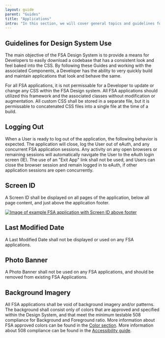 ```yaml
---
layout: guide
parent: "Guides"
title: "Applications"
intro: "In this section, we will cover general topics and guidelines for FSA Applications."
---
```


## Guidelines for Design System Use

The main objective of the FSA Design System is to provide a means for Developers to easily download a codebase that has a consistent look and feel baked into the CSS. By following these Guides and working with the associated Components, a Developer has the ability to very quickly build and maintain applications that look and behave the same.

For all FSA applications, it is not permissable for a Developer to update or change any CSS within the FSA Design system. All FSA applications should utilized this framework and the associated classes without modification or augmentation. All custom CSS shall be stored in a separate file, but it is permissable to concatenated CSS files into a single file at the time of a build.  

## Logging Out

When a User is ready to log out of the application, the following behavior is expected. The application will close, log the User out of eAuth, and any concurrent FSA application sessions. Any activity on any open browsers or remaining sessions will automatically navigate the User to the eAuth login screen (IE). The use of an "Exit App" link shall not be used, and Users can close the browser session and remain logged in to eAuth, if other application sessions are open concurrently.

 
## Screen ID

A Screen ID shall be displayed on all pages of the application, below all page content, and just above the application footer. 

<a href="{{ site.baseurl }}img/subcategories/applications/screen-id.jpg" target="_blank"><img src="{{ site.baseurl }}img/subcategories/applications/screen-id.jpg" alt="Image of example FSA application with Screen ID above footer"></a>

## Last Modified Date

A Last Modified Date shall not be displayed or used on any FSA applications. 


## Photo Banner

A Photo Banner shall not be used on any FSA applications, and should be removed from existing FSA Applications.


## Background Imagery

All FSA applications shall be void of background imagery and/or patterns. The background shall consist only of colors that are approved and specified within the Design System, and that meet the minimum testable 508 compliance for Background and Foreground ratio. More information about FSA approved colors can be found in the <a href="{{ site.baseurl }}/guides/applications/color/">Color section</a>. More information about 508 compliance can be found in the <a href="{{ site.baseurl }}/guides/accessibility/" >Accessibility guide</a>.
